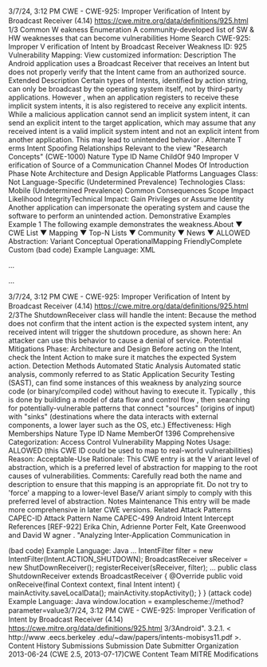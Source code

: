 3/7/24, 3:12 PM CWE - CWE-925: Improper Veriﬁcation of Intent by Broadcast Receiver (4.14)
https://cwe.mitre.org/data/deﬁnitions/925.html 1/3
Common W eakness Enumeration
A community-developed list of SW & HW weaknesses that can become
vulnerabilities
Home Search
CWE-925: Improper V erification of Intent by Broadcast Receiver
Weakness ID: 925
Vulnerability Mapping: 
View customized information:
 Description
The Android application uses a Broadcast Receiver that receives an Intent but does not properly verify that the Intent came from an
authorized source.
 Extended Description
Certain types of Intents, identified by action string, can only be broadcast by the operating system itself, not by third-party
applications. However , when an application registers to receive these implicit system intents, it is also registered to receive any
explicit intents. While a malicious application cannot send an implicit system intent, it can send an explicit intent to the target
application, which may assume that any received intent is a valid implicit system intent and not an explicit intent from another
application. This may lead to unintended behavior .
 Alternate T erms
Intent Spoofing
 Relationships
 Relevant to the view "Research Concepts" (CWE-1000)
Nature Type ID Name
ChildOf 940 Improper V erification of Source of a Communication Channel
 Modes Of Introduction
Phase Note
Architecture and Design
 Applicable Platforms
Languages
Class: Not Language-Specific (Undetermined Prevalence)
Technologies
Class: Mobile (Undetermined Prevalence)
 Common Consequences
Scope Impact Likelihood
IntegrityTechnical Impact: Gain Privileges or Assume Identity
Another application can impersonate the operating system and cause the software to perform an
unintended action.
 Demonstrative Examples
Example 1
The following example demonstrates the weakness.About ▼ CWE List ▼ Mapping ▼ Top-N Lists ▼ Community ▼ News ▼
ALLOWED
Abstraction: Variant
Conceptual OperationalMapping
FriendlyComplete Custom
(bad code) Example Language: XML 


...





...

3/7/24, 3:12 PM CWE - CWE-925: Improper Veriﬁcation of Intent by Broadcast Receiver (4.14)
https://cwe.mitre.org/data/deﬁnitions/925.html 2/3The ShutdownReceiver class will handle the intent:
Because the method does not confirm that the intent action is the expected system intent, any received intent will trigger the
shutdown procedure, as shown here:
An attacker can use this behavior to cause a denial of service.
 Potential Mitigations
Phase: Architecture and Design
Before acting on the Intent, check the Intent Action to make sure it matches the expected System action.
 Detection Methods
Automated Static Analysis
Automated static analysis, commonly referred to as Static Application Security Testing (SAST), can find some instances of this
weakness by analyzing source code (or binary/compiled code) without having to execute it. Typically , this is done by building a
model of data flow and control flow , then searching for potentially-vulnerable patterns that connect "sources" (origins of input)
with "sinks" (destinations where the data interacts with external components, a lower layer such as the OS, etc.)
Effectiveness: High
 Memberships
Nature Type ID Name
MemberOf 1396 Comprehensive Categorization: Access Control
 Vulnerability Mapping Notes
Usage: ALLOWED (this CWE ID could be used to map to real-world vulnerabilities)
Reason: Acceptable-Use
Rationale:
This CWE entry is at the V ariant level of abstraction, which is a preferred level of abstraction for mapping to the root causes of
vulnerabilities.
Comments:
Carefully read both the name and description to ensure that this mapping is an appropriate fit. Do not try to 'force' a mapping to a
lower-level Base/V ariant simply to comply with this preferred level of abstraction.
 Notes
Maintenance
This entry will be made more comprehensive in later CWE versions.
 Related Attack Patterns
CAPEC-ID Attack Pattern Name
CAPEC-499 Android Intent Intercept
 References
[REF-922] Erika Chin, Adrienne Porter Felt, Kate Greenwood and David W agner . "Analyzing Inter-Application Communication in

(bad code) Example Language: Java 
...
IntentFilter filter = new IntentFilter(Intent.ACTION\_SHUTDOWN);
BroadcastReceiver sReceiver = new ShutDownReceiver();
registerReceiver(sReceiver, filter);
...
public class ShutdownReceiver extends BroadcastReceiver {
@Override
public void onReceive(final Context context, final Intent intent) {
mainActivity.saveLocalData();
mainActivity.stopActivity();
}
}
(attack code) Example Language: Java 
window.location = examplescheme://method?parameter=value3/7/24, 3:12 PM CWE - CWE-925: Improper Veriﬁcation of Intent by Broadcast Receiver (4.14)
https://cwe.mitre.org/data/deﬁnitions/925.html 3/3Android". 3.2.1. < http://www .eecs.berkeley .edu/~daw/papers/intents-mobisys11.pdf >.
 Content History
 Submissions
Submission Date Submitter Organization
2013-06-24
(CWE 2.5, 2013-07-17)CWE Content Team MITRE
 Modifications